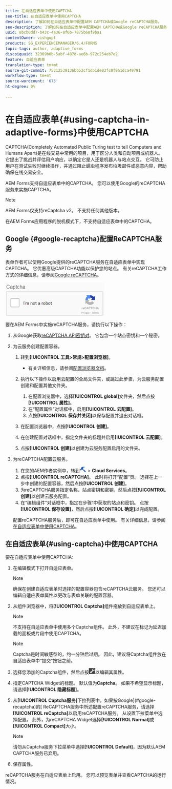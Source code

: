 ```yaml
---
title: 在自适应表单中使用CAPTCHA
seo-title: 在自适应表单中使用CAPTCHA
description: 了解如何在自适应表单中配置AEM CAPTCHA或Google reCAPTCHA服务。
seo-description: 了解如何在自适应表单中配置AEM CAPTCHA或Google reCAPTCHA服务。
uuid: 8bcb0dd7-b43c-4a36-8f6b-7875b68f9ba1
contentOwner: vishgupt
products: SG_EXPERIENCEMANAGER/6.4/FORMS
topic-tags: author, adaptive_forms
discoiquuid: 32369b0b-5abf-487d-ae6b-972c254eb7e2
feature: 自适应表单
translation-type: tm+mt
source-git-commit: 75312539136bb53cf1db1de03fc0f9a1dca49791
workflow-type: tm+mt
source-wordcount: '675'
ht-degree: 0%

---
```



# 在自适应表单{#using-captcha-in-adaptive-forms}中使用CAPTCHA

CAPTCHA(Completely Automated Public Turing test to tell Computers and Humans Apart)是在线交易中常用的项目，用于区分人类和自动项目或机器人。 它提出了挑战并评估用户响应，以确定它是人还是机器人与站点交互。 它可防止用户在测试失败时继续操作，并通过阻止蠕虫程序发布垃圾邮件或恶意内容，帮助确保在线交易安全。

AEM Forms支持自适应表单中的CAPTCHA。 您可以使用Google的reCAPTCHA服务来实施CAPTCHA。

>[!NOTE]
>
>AEM Forms仅支持reCaptcha v2。 不支持任何其他版本。
>
>在AEM Forms应用程序的脱机模式下，不支持自适应表单中的CAPTCHA。

## Google {#google-recaptcha}配置ReCAPTCHA服务

表单作者可以使用Google提供的reCAPTCHA服务在自适应表单中实现CAPTCHA。 它优惠高级CAPTCHA功能以保护您的站点。 有关reCAPTCHA工作方式的详细信息，请参阅[Google reCAPTCHA](https://developers.google.com/recaptcha/)。

![recaptcha](assets/recaptcha.png)

要在AEM Forms中实施reCAPTCHA服务，请执行以下操作：

1. 从Google获取[reCAPTCHA API密钥对](https://www.google.com/recaptcha/admin)。 它包含一个站点密钥和一个秘密。
1. 为云服务创建配置容器。

   1. 转到&#x200B;**[!UICONTROL 工具>常规>配置浏览器]**。
      * 有关详细信息，请参阅[配置浏览器文档](/help/sites-administering/configurations.md)。
   1. 执行以下操作以启用云配置的全局文件夹，或跳过此步骤，为云服务配置创建和配置其他文件夹。

      1. 在配置浏览器中，选择&#x200B;**[!UICONTROL global]**&#x200B;文件夹，然后点按&#x200B;**[!UICONTROL 属性]**。
      1. 在“配置属性”对话框中，启用&#x200B;**[!UICONTROL 云配置]**。
      1. 点按&#x200B;**[!UICONTROL 保存并关闭]**&#x200B;以保存配置并退出对话框。
   1. 在配置浏览器中，点按&#x200B;**[!UICONTROL 创建]**。
   1. 在创建配置对话框中，指定文件夹的标题并启用&#x200B;**[!UICONTROL 云配置]**。
   1. 点按&#x200B;**[!UICONTROL 创建]**&#x200B;以创建为云服务配置启用的文件夹。


1. 为reCAPTCHA配置云服务。

   1. 在您的AEM作者实例中，转到![tools](assets/tools.png) > **Cloud Services**。
   1. 点按&#x200B;**[!UICONTROL reCAPTCHA]**。 此时将打开“配置”页。 选择在上一步中创建的配置容器，然后点按&#x200B;**[!UICONTROL 创建]**。
   1. 为reCAPTCHA服务指定名称、站点密钥和密钥，然后点按&#x200B;**[!UICONTROL 创建]**&#x200B;以创建云服务配置。
   1. 在“编辑组件”对话框中，指定在步骤1中获取的站点和密钥。 点按&#x200B;**[!UICONTROL 保存设置]**，然后点按&#x200B;**[!UICONTROL 确定]**&#x200B;以完成配置。

   配置reCAPTCHA服务后，即可在自适应表单中使用。 有关详细信息，请参阅[在自适应表单中使用CAPTCHA](#using-captcha)。

## 在自适应表单{#using-captcha}中使用CAPTCHA

要在自适应表单中使用CAPTCHA:

1. 在编辑模式下打开自适应表单。

   >[!NOTE]
   >
   >确保在创建自适应表单时选择的配置容器包含reCAPTCHA云服务。 您还可以编辑自适应表单属性以更改与表单关联的配置容器。

1. 从组件浏览器中，将&#x200B;**[!UICONTROL Captcha]**&#x200B;组件拖放到自适应表单上。

   >[!NOTE]
   >
   >不支持在自适应表单中使用多个Captcha组件。 此外，不建议在标记为延迟加载的面板或片段中使用CAPTCHA。

   >[!NOTE]
   >
   >Captcha是时间敏感型的，约一分钟后过期。 因此，建议将Captcha组件放在自适应表单中“提交”按钮之前。

1. 选择您添加的Captcha组件，然后点按![cmpr](assets/cmppr.png)以编辑其属性。
1. 指定CAPTCHA Widget的标题。 默认值为&#x200B;**Captcha**。 如果不希望显示标题，请选择&#x200B;**[!UICONTROL 隐藏标题]**。
1. 从&#x200B;**[!UICONTROL Captcha服务]**&#x200B;下拉列表中，如果按Google](#google-recaptcha)的[ ReCAPTCHA服务中所述配置reCAPTCHA服务，请选择&#x200B;**[!UICONTROL reCaptcha]**&#x200B;以启用reCAPTCHA服务。 从设置下拉菜单中选择配置。 此外，为reCAPTCHA Widget选择&#x200B;**[!UICONTROL Normal]**&#x200B;或&#x200B;**[!UICONTROL Compact]**&#x200B;大小。

   >[!NOTE]
   >
   >请勿从Captcha服务下拉菜单中选择&#x200B;**[!UICONTROL Default]**，因为默认AEM CAPTCHA服务已弃用。

1. 保存属性。

reCAPTCHA服务在自适应表单上启用。 您可以预览表单并查看CAPTCHA的运行情况。
